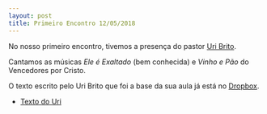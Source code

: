 ```yaml
---
layout: post
title: Primeiro Encontro 12/05/2018
---
```


No nosso primeiro encontro, tivemos a presença do pastor [Uri
Brito](http://www.uribrito.com).

Cantamos as músicas *Ele é Exaltado* (bem conhecida) e *Vinho e Pão* do
Vencedores por Cristo.

O texto escrito pelo Uri Brito que foi a base da sua aula
já está no [Dropbox][dropbox].

* [Texto do Uri][texto]

[dropbox]: https://www.dropbox.com/sh/vrqdb5abe56qx2z/AAArFTEFBaAkOPMg6N97KR-Ta?dl=0
[texto]:https://www.dropbox.com/s/groxozpwzklebyt/Eucaristia%20-%20Uri.docx?dl=0
